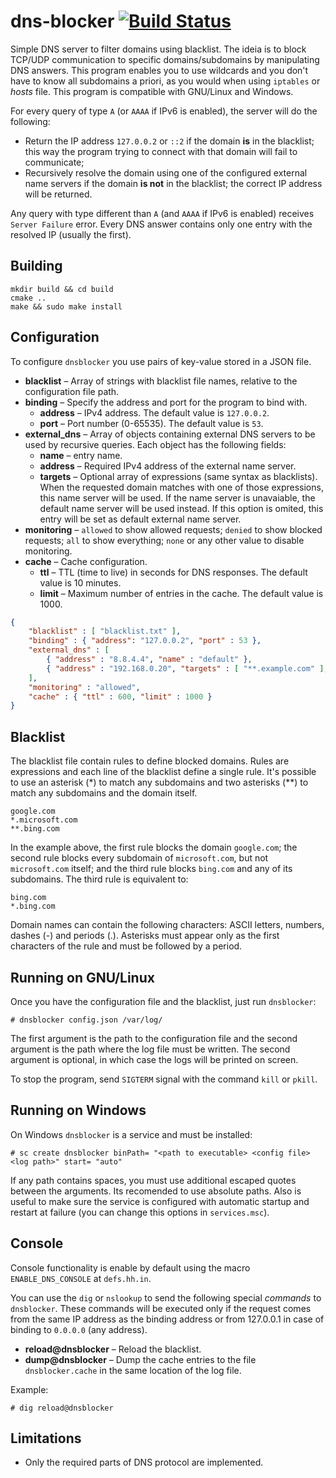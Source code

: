 # dns-blocker  [![Build Status](https://img.shields.io/endpoint.svg?url=https%3A%2F%2Factions-badge.atrox.dev%2Fbrunexgeek%2Fdns-blocker%2Fbadge%3Fref%3Dmaster&label=build&logo=none)](https://actions-badge.atrox.dev/brunexgeek/dns-blocker/goto?ref=master)

Simple DNS server to filter domains using blacklist. The ideia is to block TCP/UDP communication to specific domains/subdomains by manipulating DNS answers. This program enables you to use wildcards and you don't have to know all subdomains a priori, as you would when using ``iptables`` or *hosts* file. This program is compatible with GNU/Linux and Windows.

For every query of type ``A`` (or ``AAAA`` if IPv6 is enabled), the server will do the following:

* Return the IP address ``127.0.0.2`` or ``::2`` if the domain **is** in the blacklist; this way the program trying to connect with that domain will fail to communicate;
* Recursively resolve the domain using one of the configured external name servers if the domain **is not** in the blacklist; the correct IP address will be returned.

Any query with type different than ``A`` (and ``AAAA`` if IPv6 is enabled) receives ``Server Failure`` error. Every DNS answer contains only one entry with the resolved IP (usually the first).

## Building

```
mkdir build && cd build
cmake ..
make && sudo make install
```

## Configuration

To configure `dnsblocker` you use pairs of key-value stored in a JSON file.

* **blacklist** &ndash; Array of strings with blacklist file names, relative to the configuration file path.
* **binding** &ndash; Specify the address and port for the program to bind with.
  * **address** &ndash; IPv4 address. The default value is `127.0.0.2`.
  * **port** &ndash; Port number (0-65535). The default value is `53`.
* **external_dns** &ndash; Array of objects containing external DNS servers to be used by recursive queries. Each object has the following fields:
  * **name** &ndash; entry name.
  * **address** &ndash; Required IPv4 address of the external name server.
  * **targets** &ndash; Optional array of expressions (same syntax as blacklists). When the requested domain matches with one of those expressions, this name server will be used. If the name server is unavaiable, the default name server will be used instead. If this option is omited, this entry will be set as default external name server.
* **monitoring** &ndash; `allowed` to show allowed requests; `denied` to show blocked requests; `all` to show everything; `none` or any other value to disable monitoring.
* **cache** &ndash; Cache configuration.
  * **ttl** &ndash; TTL (time to live) in seconds for DNS responses. The default value is 10 minutes.
  * **limit** &ndash; Maximum number of entries in the cache. The default value is 1000.

```json
{
    "blacklist" : [ "blacklist.txt" ],
    "binding" : { "address": "127.0.0.2", "port" : 53 },
    "external_dns" : [
        { "address" : "8.8.4.4", "name" : "default" },
        { "address" : "192.168.0.20", "targets" : [ "**.example.com" ], "name" : "enterprise" }
    ],
    "monitoring" : "allowed",
    "cache" : { "ttl" : 600, "limit" : 1000 }
}
```

## Blacklist

The blacklist file contain rules to define blocked domains. Rules are expressions and each line of the blacklist define a single rule. It's possible to use an asterisk (*) to match any subdomains and two asterisks (**) to match any subdomains and the domain itself.

```
google.com
*.microsoft.com
**.bing.com
```

In the example above, the first rule blocks the domain ``google.com``; the second rule blocks every subdomain of ``microsoft.com``, but not ``microsoft.com`` itself; and the third rule blocks ``bing.com`` and any of its subdomains. The third rule is equivalent to:

```
bing.com
*.bing.com
```

Domain names can contain the following characters: ASCII letters, numbers, dashes (-) and periods (.). Asterisks must appear only as the first characters of the rule and must be followed by a period.

## Running on GNU/Linux

Once you have the configuration file and the blacklist, just run ``dnsblocker``:

```
# dnsblocker config.json /var/log/
```

The first argument is the path to the configuration file and the second argument is the path where the log file must be written. The second argument is optional, in which case the logs will be printed on screen.

To stop the program, send ``SIGTERM`` signal with the command ``kill`` or ``pkill``.

## Running on Windows

On Windows `dnsblocker` is a service and must be installed:

```
# sc create dnsblocker binPath= "<path to executable> <config file> <log path>" start= "auto"
```

If any path contains spaces, you must use additional escaped quotes between the arguments. Its recomended to use absolute paths. Also is useful to make sure the service is configured with automatic startup and restart at failure (you can change this options in `services.msc`).


## Console

Console functionality is enable by default using the macro `ENABLE_DNS_CONSOLE` at `defs.hh.in`.

You can use the `dig` or `nslookup` to send the following special *commands* to `dnsblocker`. These commands will be executed only if the request comes from the same IP address as the binding address or from 127.0.0.1 in case of binding to `0.0.0.0` (any address).

* **reload@dnsblocker** &ndash; Reload the blacklist.
* **dump@dnsblocker** &ndash; Dump the cache entries to the file `dnsblocker.cache` in the same location of the log file.

Example:

```
# dig reload@dnsblocker
```

## Limitations

* Only the required parts of DNS protocol are implemented.
